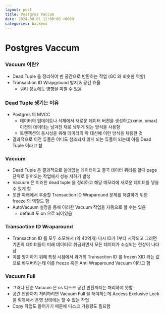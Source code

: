 ```yaml
---
layout: post
title: Postgres Vaccum
date: 2024-08-01 12:00:00 +0000
categories: backend
---
```


# Postgres Vaccum

### Vacuum 이란?
 - Dead Tuple 을 정리하여 빈 공간으로 반환하는 작업 (GC 와 비슷한 역할)
 - Transaction ID Wrapground 방지 & 공간 효율
	 - 쿼리 성능에도 영향을 미칠 수 있음

### Dead Tuple 생기는 이유
- Postgres 의 MVCC
	- 데이터의 업데이트나 삭제에서 새로운 데이터 버젼을 생성하고(xmin, xmax) 이전의 데이터는 남겨진 채로 놔두게 되는 방식을 사용함
	- 트랜잭션의 동시성을 위해 데이터의 락 대신에 이런 방식을 채용한 것
- 결과적으로 이전 튜플은 어디도 참조되지 않게 되는 튜플이 되는데 이를 Dead Tuple 이라고 함

### Vacuum
- Dead Tuple 은 결과적으로 쓸데없는 데이터이고 결국 데이터 쿼리를 할때 page 단위로 읽어오는 작업에서 성능 저하가 발생
- Vacuum 은 이러한 dead tuple 을 정리하고 해당 메모리에 새로운 데이터를 넣을 수 있게 함
- 또한 아래에서 후술할 Transaction ID Wraparound 문제를 해결하기 위한 freeze 의 역할도 함
- AutoVacuum 설정을 통해 이러한 Vacuum 작업을 자동으로 할 수는 있음
	- default 도 on 으로 되어있음

### Transaction ID Wraparound
- Transaction ID 를 모두 소모해서 (약 40억개) 다시 ID가 1부터 시작되고 그러면 기존의 데이터들이 미래 데이터로 취급되면서 모든 데이터가 소실되는 현상이 나타남
- 이를 방지하기 위해 특정 시점에서 과거의 Transaction ID 를 frozen XID 라는 값으로 바꿔버리는데 이를 freeze 혹은 Anti Wraparound Vacuum 이라고 함

### Vacuum Full
- 그러나 단순 Vacuum 은 os 디스크 공간 반환까지는 처리하지 못함
- 공간 반환까지 처리하려면 Vacuum Full 을 해야하는데 Access Exclusive Lock 을 획득해서 운영 상태에는 할 수 없는 작업
- Copy 작업도 들어가기 때문에 디스크 가용량도 필요함

